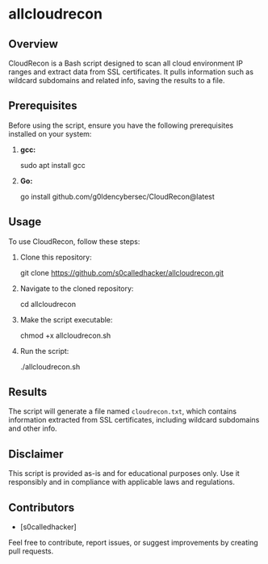 # allcloudrecon

## Overview

CloudRecon is a Bash script designed to scan all cloud environment IP ranges and extract data from SSL certificates. It pulls information such as wildcard subdomains and related info, saving the results to a file.

## Prerequisites

Before using the script, ensure you have the following prerequisites installed on your system:

1. **gcc:**
    
    sudo apt install gcc
    

2. **Go:**
    
    go install github.com/g0ldencybersec/CloudRecon@latest
    

## Usage

To use CloudRecon, follow these steps:

1. Clone this repository:
    
    git clone https://github.com/s0calledhacker/allcloudrecon.git
    

2. Navigate to the cloned repository:
    
    cd allcloudrecon
    

3. Make the script executable:
    
    chmod +x allcloudrecon.sh
    

4. Run the script:
    
    ./allcloudrecon.sh
    

## Results

The script will generate a file named `cloudrecon.txt`, which contains information extracted from SSL certificates, including wildcard subdomains and other info.

## Disclaimer

This script is provided as-is and for educational purposes only. Use it responsibly and in compliance with applicable laws and regulations.

## Contributors

- [s0calledhacker]

Feel free to contribute, report issues, or suggest improvements by creating pull requests.
